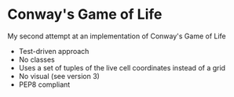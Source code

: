 # Conway's Game of Life

My second attempt at an implementation of Conway's Game of Life

- Test-driven approach
- No classes
- Uses a set of tuples of the live cell coordinates instead of a grid
- No visual (see version 3)
- PEP8 compliant
